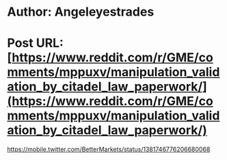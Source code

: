 # Author: Angeleyestrades
# Post URL: [https://www.reddit.com/r/GME/comments/mppuxv/manipulation_validation_by_citadel_law_paperwork/](https://www.reddit.com/r/GME/comments/mppuxv/manipulation_validation_by_citadel_law_paperwork/)


https://mobile.twitter.com/BetterMarkets/status/1381746776206680068
